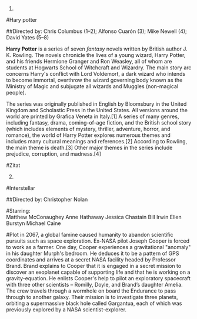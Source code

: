 1.
 #Hary potter

##Directed by: Chris Columbus (1–2); Alfonso Cuarón (3); Mike Newell (4); David Yates (5–8)


**Harry Potter** is a series of seven *fantasy* novels written by British author J. K. Rowling. The novels chronicle the lives of a young wizard, Harry Potter, and his friends Hermione Granger and Ron Weasley, all of whom are students at Hogwarts School of Witchcraft and Wizardry. The main story arc concerns Harry's conflict with Lord Voldemort, a dark wizard who intends to become immortal, overthrow the wizard governing body known as the Ministry of Magic and subjugate all wizards and Muggles (non-magical people).

The series was originally published in English by Bloomsbury in the United Kingdom and Scholastic Press in the United States. All versions around the world are printed by Grafica Veneta in Italy.[1] A series of many genres, including fantasy, drama, coming-of-age fiction, and the British school story (which includes elements of mystery, thriller, adventure, horror, and romance), the world of Harry Potter explores numerous themes and includes many cultural meanings and references.[2] According to Rowling, the main theme is death.[3] Other major themes in the series include prejudice, corruption, and madness.[4]

#Zitat

2.
 #Interstellar

##Directed by:	Christopher Nolan

#Starring:	
Matthew McConaughey
Anne Hathaway
Jessica Chastain
Bill Irwin
Ellen Burstyn
Michael Caine

#Plot
in 2067, a global famine caused humanity to abandon scientific pursuits such as space exploration. 
Ex-NASA pilot Joseph Cooper is forced to work as a farmer. One day, Cooper experiences a gravitational
 "anomaly" in his daughter Murph's bedroom. He deduces it to be a pattern of GPS coordinates and arrives
 at a secret NASA facility headed by Professor Brand. Brand explains to Cooper that it is engaged in a
 secret mission to discover an exoplanet capable of supporting life and that he is working on a gravity-equation.
 He enlists Cooper's help to pilot an exploratory spacecraft with three other scientists – Romilly, Doyle, and Brand’s daughter Amelia. The crew travels through a wormhole on board the Endurance to pass through to another galaxy. Their mission is to investigate three planets, orbiting a supermassive black hole called Gargantua, each of which was previously explored by a NASA scientist-explorer.

